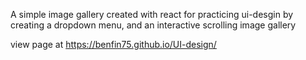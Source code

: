 A simple image gallery created with react for practicing ui-desgin by creating a dropdown menu, and an interactive scrolling image gallery

view page at https://benfin75.github.io/UI-design/

